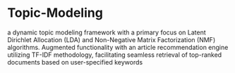 # Topic-Modeling
a dynamic topic modeling framework with a primary focus on Latent Dirichlet Allocation (LDA) and Non-Negative Matrix Factorization (NMF) algorithms. Augmented functionality with an article recommendation engine utilizing TF-IDF methodology, facilitating seamless retrieval of top-ranked documents based on user-specified keywords
